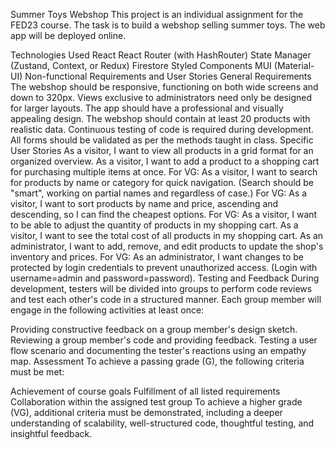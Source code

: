 Summer Toys Webshop
This project is an individual assignment for the FED23 course. The task is to build a webshop selling summer toys. The web app will be deployed online.

Technologies Used
React
React Router (with HashRouter)
State Manager (Zustand, Context, or Redux)
Firestore
Styled Components
MUI (Material-UI)
<Suspense>
Non-functional Requirements and User Stories
General Requirements
The webshop should be responsive, functioning on both wide screens and down to 320px.
Views exclusive to administrators need only be designed for larger layouts.
The app should have a professional and visually appealing design.
The webshop should contain at least 20 products with realistic data.
Continuous testing of code is required during development.
All forms should be validated as per the methods taught in class.
Specific User Stories
As a visitor, I want to view all products in a grid format for an organized overview.
As a visitor, I want to add a product to a shopping cart for purchasing multiple items at once.
For VG: As a visitor, I want to search for products by name or category for quick navigation. (Search should be "smart", working on partial names and regardless of case.)
For VG: As a visitor, I want to sort products by name and price, ascending and descending, so I can find the cheapest options.
For VG: As a visitor, I want to be able to adjust the quantity of products in my shopping cart.
As a visitor, I want to see the total cost of all products in my shopping cart.
As an administrator, I want to add, remove, and edit products to update the shop's inventory and prices.
For VG: As an administrator, I want changes to be protected by login credentials to prevent unauthorized access. (Login with username=admin and password=password).
Testing and Feedback
During development, testers will be divided into groups to perform code reviews and test each other's code in a structured manner. Each group member will engage in the following activities at least once:

Providing constructive feedback on a group member's design sketch.
Reviewing a group member's code and providing feedback.
Testing a user flow scenario and documenting the tester's reactions using an empathy map.
Assessment
To achieve a passing grade (G), the following criteria must be met:

Achievement of course goals
Fulfillment of all listed requirements
Collaboration within the assigned test group
To achieve a higher grade (VG), additional criteria must be demonstrated, including a deeper understanding of scalability, well-structured code, thoughtful testing, and insightful feedback.
